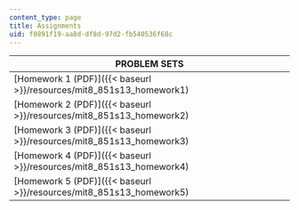 ```yaml
---
content_type: page
title: Assignments
uid: f0891f19-aa8d-df8d-97d2-fb540536f68c
---
```


| PROBLEM SETS |
| --- |
| [Homework 1 (PDF)]({{< baseurl >}}/resources/mit8_851s13_homework1) |
| [Homework 2 (PDF)]({{< baseurl >}}/resources/mit8_851s13_homework2) |
| [Homework 3 (PDF)]({{< baseurl >}}/resources/mit8_851s13_homework3) |
| [Homework 4 (PDF)]({{< baseurl >}}/resources/mit8_851s13_homework4) |
| [Homework 5 (PDF)]({{< baseurl >}}/resources/mit8_851s13_homework5)